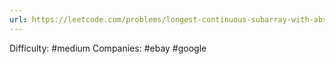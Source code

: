 ```yaml
---
url: https://leetcode.com/problems/longest-continuous-subarray-with-absolute-diff-less-than-or-equal-to-limit
---
```


Difficulty: #medium
Companies: #ebay #google